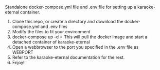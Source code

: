 Standalone docker-compose.yml file and .env file for setting up a karaoke-eternal container.
1. Clone this repo, or create a directory and download the docker-compose.yml and .env files
2. Modify the files to fit your environment
3. docker-compose up -d = This will pull the docker image and start a detached container of karaoke-eternal
4. Open a webbrowser to the port you specified in the .env file as WEBPORT
5. Refer to the karaoke-eternal documentation for the rest.
6. Enjoy!
